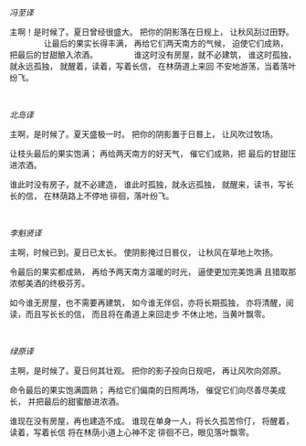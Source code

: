 

*冯至译*

主啊！是时候了。夏日曾经很盛大。
把你的阴影落在日规上，
让秋风刮过田野。
　　　　
让最后的果实长得丰满，
再给它们两天南方的气候，
迫使它们成熟，
把最后的甘甜酿入浓酒。
　　　　
谁这时没有房屋，就不必建筑，
谁这时孤独，就永远孤独，
就醒着，读着，写着长信，
在林荫道上来回
不安地游荡，当着落叶纷飞。

<br>

*北岛译*

主啊，是时候了。夏天盛极一时。
把你的阴影置于日晷上，
让风吹过牧场。

让枝头最后的果实饱满；
再给两天南方的好天气，
催它们成熟，把
最后的甘甜压进浓酒。

谁此时没有房子，就不必建造，
谁此时孤独，就永远孤独，
就醒来，读书，写长长的信，
在林荫路上不停地
徘徊，落叶纷飞。

<br>





*李魁贤译*

主啊，时候已到。夏日已太长。
使阴影掩过日晷仪，
让秋风在草地上吹扬。

令最后的果实都成熟，
再给予两天南方温暖的时光，
逼使更加完美饱满
且猎取那浓郁美酒的终极芬芳。

如今谁无房屋，也不需要再建筑，
如今谁无伴侣，亦将长期孤独，
亦将清醒，阅读，而且写长长的信，
而且将在甬道上来回走步
不休止地，当黄叶飘零。



<br>

*绿原译*

主啊，是时候了。夏日何其壮观。 
把你的影子投向日规吧， 
再让风吹向郊原。 

命令最后的果实饱满圆熟； 
再给它们偏南的日照两场， 
催促它们向尽善尽美成长， 
并把最后的甜蜜酿进浓酒。 

谁现在没有房屋，再也建造不成。 
谁现在单身一人，将长久孤苦伶仃， 
将醒着，读着，写着长信 
将在林荫小道上心神不定 
徘徊不已，眼见落叶飘零。